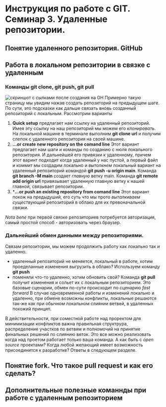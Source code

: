 # Инструкция по работе с GIT. Семинар 3. Удаленные репозитории.
 

 ## Понятие удаленного репозитория. GitHub

## Работа в локальном репозитории в связке с удаленным
### Команды **git clone, git push, git pull**
![скриншот с сылками после создания на GH](/burguto_remoteAdd.png)
Примерно такую страницу мы увидим нажав создать репозиторий на предыдущем шаге. По сути, это подсказки как дальше связать вновь созданный репозиторий с локальным. Рассмотрим варианты
1. __Quick setup__ предлагает нам ссылку на удаленный репозиторий. Имея эту ссылку на наш репозиторий мы можем его _клонировать_. На локальной машине в терминале выполним __git clone url__ и получим слепок с удаленного репозитория на своей машине. 
2. __...or create new repository on the comand line__
Этот вариант предлагает нам шаги и команды по созданию с нюля локального репозитория. И дальнейшей его привязки к удаленному, причем этот варинт подходит когда удаленный у нас пустой, а первый файл и коммит мы создадим локально и _вытолкнем_ локальный вариант на удаленный репозиторий командой __git push -u origin main__. Команда __git branch -M main__ создает _главную_ ветку main. Команда **git remote add origin url** привязывает удаленную главную ветку к нашей главной, связывает репозитории.
3. ***...or push an existing repository from comand line** Этот вариант похож на предыдуший, его суть что мы прото _выталкиваем существующий_ репозиторий в облако для их превоначальной связки.

*Nota bene* при первой связке репозиториев потребуется авторизация, самый простой способ - авторизовать через браузер.
### Дальнейший обмен данными между репозиториями.
Связам репозитории, мы можем продолжить работу как локально так и удаленно. 
* удаленный репозиторий не меняется, локальный в работе, хотим проеделанные изменения выгрузить в облако? Используем команду __git push__
* поменяли что-то удаленно, хотим обновить свой?
Команда __git pull__ получит изменения и сольет их с локальным репозиторием.
Это базовые сценарии, обмен по-сути происходит по сценарию _fast forward_ В случае одновременной работы и изменений локально и удаленно, при обмене возможны конфликты, локальные решаются так-же как при обычном локальном слиянии ветвей, в удаленных похожий принцип.

В действительности, при соместной  работе над проректом для минимизации конфликтов важна правильная структрура, распределение   участков по ветвям и полномочий на принятие финальных решений по слиянию веток. Это все можно реализовать когда над проетом работает только ваша команда. А как быть с _open source_ проектами? Когда любой желающий имеет возможность присоединится к разработке? Ответы в следующем разделе.

## Понятие **fork**. Что такое **pull request**  и как его сделать?

## Дополнительные полезные команнды при работе с удаленным репозиторием
